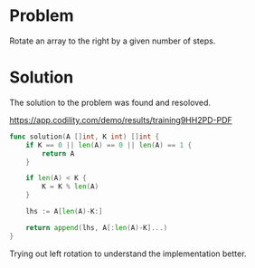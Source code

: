 # Problem
Rotate an array to the right by a given number of steps.


# Solution
The solution to the problem was found and resoloved.

https://app.codility.com/demo/results/training9HH2PD-PDF

```go
func solution(A []int, K int) []int {
	if K == 0 || len(A) == 0 || len(A) == 1 {
		return A
	}

	if len(A) < K {
		K = K % len(A)
	}

	lhs := A[len(A)-K:]

	return append(lhs, A[:len(A)-K]...)
}
```

Trying out left rotation to understand the implementation better.


